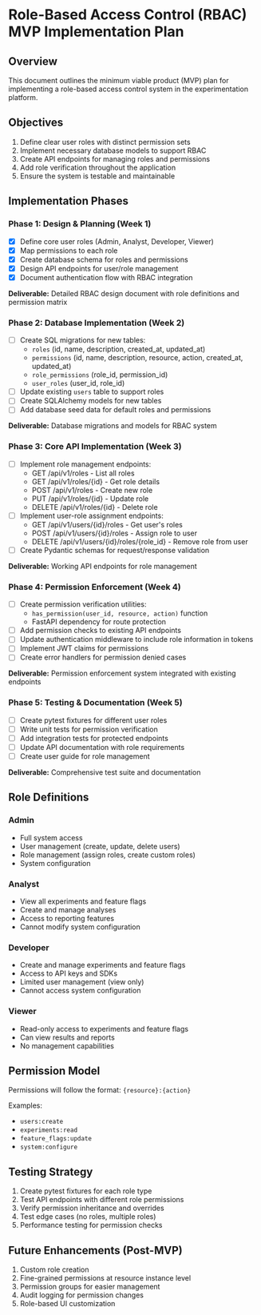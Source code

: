 # Role-Based Access Control (RBAC) MVP Implementation Plan

## Overview
This document outlines the minimum viable product (MVP) plan for implementing a role-based access control system in the experimentation platform.

## Objectives
1. Define clear user roles with distinct permission sets
2. Implement necessary database models to support RBAC
3. Create API endpoints for managing roles and permissions
4. Add role verification throughout the application
5. Ensure the system is testable and maintainable

## Implementation Phases

### Phase 1: Design & Planning (Week 1)
- [x] Define core user roles (Admin, Analyst, Developer, Viewer)
- [x] Map permissions to each role
- [x] Create database schema for roles and permissions
- [x] Design API endpoints for user/role management
- [x] Document authentication flow with RBAC integration

**Deliverable:** Detailed RBAC design document with role definitions and permission matrix

### Phase 2: Database Implementation (Week 2)
- [ ] Create SQL migrations for new tables:
  - `roles` (id, name, description, created_at, updated_at)
  - `permissions` (id, name, description, resource, action, created_at, updated_at)
  - `role_permissions` (role_id, permission_id)
  - `user_roles` (user_id, role_id)
- [ ] Update existing `users` table to support roles
- [ ] Create SQLAlchemy models for new tables
- [ ] Add database seed data for default roles and permissions

**Deliverable:** Database migrations and models for RBAC system

### Phase 3: Core API Implementation (Week 3)
- [ ] Implement role management endpoints:
  - GET /api/v1/roles - List all roles
  - GET /api/v1/roles/{id} - Get role details
  - POST /api/v1/roles - Create new role
  - PUT /api/v1/roles/{id} - Update role
  - DELETE /api/v1/roles/{id} - Delete role
- [ ] Implement user-role assignment endpoints:
  - GET /api/v1/users/{id}/roles - Get user's roles
  - POST /api/v1/users/{id}/roles - Assign role to user
  - DELETE /api/v1/users/{id}/roles/{role_id} - Remove role from user
- [ ] Create Pydantic schemas for request/response validation

**Deliverable:** Working API endpoints for role management

### Phase 4: Permission Enforcement (Week 4)
- [ ] Create permission verification utilities:
  - `has_permission(user_id, resource, action)` function
  - FastAPI dependency for route protection
- [ ] Add permission checks to existing API endpoints
- [ ] Update authentication middleware to include role information in tokens
- [ ] Implement JWT claims for permissions
- [ ] Create error handlers for permission denied cases

**Deliverable:** Permission enforcement system integrated with existing endpoints

### Phase 5: Testing & Documentation (Week 5)
- [ ] Create pytest fixtures for different user roles
- [ ] Write unit tests for permission verification
- [ ] Add integration tests for protected endpoints
- [ ] Update API documentation with role requirements
- [ ] Create user guide for role management

**Deliverable:** Comprehensive test suite and documentation

## Role Definitions

### Admin
- Full system access
- User management (create, update, delete users)
- Role management (assign roles, create custom roles)
- System configuration

### Analyst
- View all experiments and feature flags
- Create and manage analyses
- Access to reporting features
- Cannot modify system configuration

### Developer
- Create and manage experiments and feature flags
- Access to API keys and SDKs
- Limited user management (view only)
- Cannot access system configuration

### Viewer
- Read-only access to experiments and feature flags
- Can view results and reports
- No management capabilities

## Permission Model

Permissions will follow the format: `{resource}:{action}`

Examples:
- `users:create`
- `experiments:read`
- `feature_flags:update`
- `system:configure`

## Testing Strategy

1. Create pytest fixtures for each role type
2. Test API endpoints with different role permissions
3. Verify permission inheritance and overrides
4. Test edge cases (no roles, multiple roles)
5. Performance testing for permission checks

## Future Enhancements (Post-MVP)

1. Custom role creation
2. Fine-grained permissions at resource instance level
3. Permission groups for easier management
4. Audit logging for permission changes
5. Role-based UI customization
